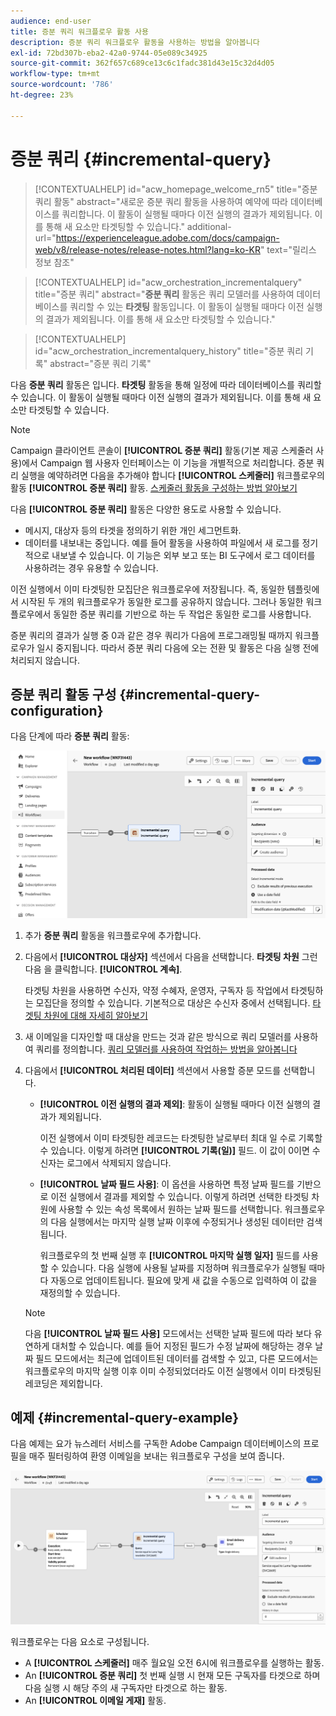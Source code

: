 ```yaml
---
audience: end-user
title: 증분 쿼리 워크플로우 활동 사용
description: 증분 쿼리 워크플로우 활동을 사용하는 방법을 알아봅니다
exl-id: 72bd307b-eba2-42a0-9744-05e089c34925
source-git-commit: 362f657c689ce13c6c1fadc381d43e15c32d4d05
workflow-type: tm+mt
source-wordcount: '786'
ht-degree: 23%

---
```


# 증분 쿼리 {#incremental-query}

>[!CONTEXTUALHELP]
>id="acw_homepage_welcome_rn5"
>title="증분 쿼리 활동"
>abstract="새로운 증분 쿼리 활동을 사용하여 예약에 따라 데이터베이스를 쿼리합니다. 이 활동이 실행될 때마다 이전 실행의 결과가 제외됩니다. 이를 통해 새 요소만 타겟팅할 수 있습니다."
>additional-url="https://experienceleague.adobe.com/docs/campaign-web/v8/release-notes/release-notes.html?lang=ko-KR" text="릴리스 정보 참조"

>[!CONTEXTUALHELP]
>id="acw_orchestration_incrementalquery"
>title="증분 쿼리"
>abstract="**증분 쿼리** 활동은 쿼리 모델러를 사용하여 데이터베이스를 쿼리할 수 있는 **타겟팅** 활동입니다. 이 활동이 실행될 때마다 이전 실행의 결과가 제외됩니다. 이를 통해 새 요소만 타겟팅할 수 있습니다."

>[!CONTEXTUALHELP]
>id="acw_orchestration_incrementalquery_history"
>title="증분 쿼리 기록"
>abstract="증분 쿼리 기록"

다음 **증분 쿼리** 활동은 입니다. **타겟팅** 활동을 통해 일정에 따라 데이터베이스를 쿼리할 수 있습니다. 이 활동이 실행될 때마다 이전 실행의 결과가 제외됩니다. 이를 통해 새 요소만 타겟팅할 수 있습니다.

>[!NOTE]
>
>Campaign 클라이언트 콘솔이 **[!UICONTROL 증분 쿼리]** 활동(기본 제공 스케줄러 사용)에서 Campaign 웹 사용자 인터페이스는 이 기능을 개별적으로 처리합니다. 증분 쿼리 실행을 예약하려면 다음을 추가해야 합니다 **[!UICONTROL 스케줄러]** 워크플로우의 활동 **[!UICONTROL 증분 쿼리]** 활동. [스케줄러 활동을 구성하는 방법 알아보기](scheduler.md)

다음 **[!UICONTROL 증분 쿼리]** 활동은 다양한 용도로 사용할 수 있습니다.

* 메시지, 대상자 등의 타겟을 정의하기 위한 개인 세그먼트화.
* 데이터를 내보내는 중입니다. 예를 들어 활동을 사용하여 파일에서 새 로그를 정기적으로 내보낼 수 있습니다. 이 기능은 외부 보고 또는 BI 도구에서 로그 데이터를 사용하려는 경우 유용할 수 있습니다.

이전 실행에서 이미 타겟팅한 모집단은 워크플로우에 저장됩니다. 즉, 동일한 템플릿에서 시작된 두 개의 워크플로우가 동일한 로그를 공유하지 않습니다. 그러나 동일한 워크플로우에서 동일한 증분 쿼리를 기반으로 하는 두 작업은 동일한 로그를 사용합니다.

증분 쿼리의 결과가 실행 중 0과 같은 경우 쿼리가 다음에 프로그래밍될 때까지 워크플로우가 일시 중지됩니다. 따라서 증분 쿼리 다음에 오는 전환 및 활동은 다음 실행 전에 처리되지 않습니다.

## 증분 쿼리 활동 구성 {#incremental-query-configuration}

다음 단계에 따라 **증분 쿼리** 활동:

![](../assets/incremental-query.png)

1. 추가 **증분 쿼리** 활동을 워크플로우에 추가합니다.

1. 다음에서 **[!UICONTROL 대상자]** 섹션에서 다음을 선택합니다. **타겟팅 차원** 그런 다음 을 클릭합니다. **[!UICONTROL 계속]**.

   타겟팅 차원을 사용하면 수신자, 약정 수혜자, 운영자, 구독자 등 작업에서 타겟팅하는 모집단을 정의할 수 있습니다. 기본적으로 대상은 수신자 중에서 선택됩니다. [타겟팅 차원에 대해 자세히 알아보기](../../audience/about-recipients.md#targeting-dimensions)

1. 새 이메일을 디자인할 때 대상을 만드는 것과 같은 방식으로 쿼리 모델러를 사용하여 쿼리를 정의합니다. [쿼리 모델러를 사용하여 작업하는 방법을 알아봅니다](../../query/query-modeler-overview.md)

1. 다음에서 **[!UICONTROL 처리된 데이터]** 섹션에서 사용할 증분 모드를 선택합니다.

   * **[!UICONTROL 이전 실행의 결과 제외]**: 활동이 실행될 때마다 이전 실행의 결과가 제외됩니다.

     이전 실행에서 이미 타겟팅한 레코드는 타겟팅한 날로부터 최대 일 수로 기록할 수 있습니다. 이렇게 하려면 **[!UICONTROL 기록(일)]** 필드. 이 값이 0이면 수신자는 로그에서 삭제되지 않습니다.

   * **[!UICONTROL 날짜 필드 사용]**: 이 옵션을 사용하면 특정 날짜 필드를 기반으로 이전 실행에서 결과를 제외할 수 있습니다. 이렇게 하려면 선택한 타겟팅 차원에 사용할 수 있는 속성 목록에서 원하는 날짜 필드를 선택합니다. 워크플로우의 다음 실행에서는 마지막 실행 날짜 이후에 수정되거나 생성된 데이터만 검색됩니다.

     워크플로우의 첫 번째 실행 후 **[!UICONTROL 마지막 실행 일자]** 필드를 사용할 수 있습니다. 다음 실행에 사용될 날짜를 지정하며 워크플로우가 실행될 때마다 자동으로 업데이트됩니다. 필요에 맞게 새 값을 수동으로 입력하여 이 값을 재정의할 수 있습니다.

   >[!NOTE]
   >
   >다음 **[!UICONTROL 날짜 필드 사용]** 모드에서는 선택한 날짜 필드에 따라 보다 유연하게 대처할 수 있습니다. 예를 들어 지정된 필드가 수정 날짜에 해당하는 경우 날짜 필드 모드에서는 최근에 업데이트된 데이터를 검색할 수 있고, 다른 모드에서는 워크플로우의 마지막 실행 이후 이미 수정되었더라도 이전 실행에서 이미 타겟팅된 레코딩은 제외합니다.

## 예제 {#incremental-query-example}

다음 예제는 요가 뉴스레터 서비스를 구독한 Adobe Campaign 데이터베이스의 프로필을 매주 필터링하여 환영 이메일을 보내는 워크플로우 구성을 보여 줍니다.

![](../assets/incremental-query-example.png)

워크플로우는 다음 요소로 구성됩니다.

* A **[!UICONTROL 스케줄러]** 매주 월요일 오전 6시에 워크플로우를 실행하는 활동.
* An **[!UICONTROL 증분 쿼리]** 첫 번째 실행 시 현재 모든 구독자를 타겟으로 하며 다음 실행 시 해당 주의 새 구독자만 타겟으로 하는 활동.
* An **[!UICONTROL 이메일 게재]** 활동.
